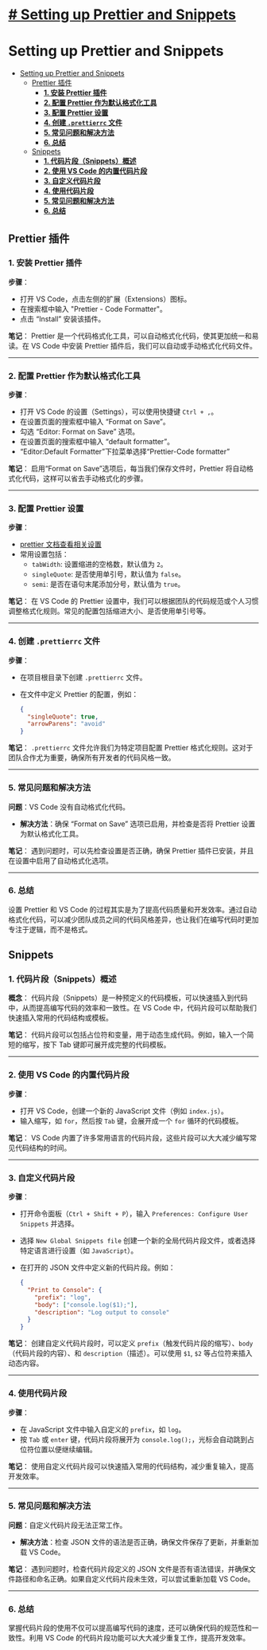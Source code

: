 # [# Setting up Prettier and Snippets](https://github.com/hadleysu/gitblog/issues/12)

# Setting up Prettier and Snippets

- [Setting up Prettier and Snippets](#setting-up-prettier-and-snippets)
  - [Prettier 插件](#prettier-插件)
    - [**1. 安装 Prettier 插件**](#1-安装-prettier-插件)
    - [**2. 配置 Prettier 作为默认格式化工具**](#2-配置-prettier-作为默认格式化工具)
    - [**3. 配置 Prettier 设置**](#3-配置-prettier-设置)
    - [**4. 创建 `.prettierrc` 文件**](#4-创建-prettierrc-文件)
    - [**5. 常见问题和解决方法**](#5-常见问题和解决方法)
    - [**6. 总结**](#6-总结)
  - [Snippets](#snippets)
    - [**1. 代码片段（Snippets）概述**](#1-代码片段snippets概述)
    - [**2. 使用 VS Code 的内置代码片段**](#2-使用-vs-code-的内置代码片段)
    - [**3. 自定义代码片段**](#3-自定义代码片段)
    - [**4. 使用代码片段**](#4-使用代码片段)
    - [**5. 常见问题和解决方法**](#5-常见问题和解决方法-1)
    - [**6. 总结**](#6-总结-1)

## Prettier 插件

### **1. 安装 Prettier 插件**

**步骤**：

- 打开 VS Code，点击左侧的扩展（Extensions）图标。
- 在搜索框中输入 "Prettier - Code Formatter"。
- 点击 “Install” 安装该插件。

**笔记**：
Prettier 是一个代码格式化工具，可以自动格式化代码，使其更加统一和易读。在 VS Code 中安装 Prettier 插件后，我们可以自动或手动格式化代码文件。

---

### **2. 配置 Prettier 作为默认格式化工具**

**步骤**：

- 打开 VS Code 的设置（Settings），可以使用快捷键 `Ctrl + ,`。
- 在设置页面的搜索框中输入 “Format on Save”。
- 勾选 “Editor: Format on Save” 选项。
- 在设置页面的搜索框中输入 “default formatter”。
- “Editor:Default Formatter”下拉菜单选择“Prettier-Code formatter”

**笔记**：
启用“Format on Save”选项后，每当我们保存文件时，Prettier 将自动格式化代码，这样可以省去手动格式化的步骤。

---

### **3. 配置 Prettier 设置**

**步骤**：

- [prettier 文档查看相关设置](https://prettier.io/docs/en/options)
- 常用设置包括：
  - `tabWidth`: 设置缩进的空格数，默认值为 `2`。
  - `singleQuote`: 是否使用单引号，默认值为 `false`。
  - `semi`: 是否在语句末尾添加分号，默认值为 `true`。

**笔记**：
在 VS Code 的 Prettier 设置中，我们可以根据团队的代码规范或个人习惯调整格式化规则。常见的配置包括缩进大小、是否使用单引号等。

---

### **4. 创建 `.prettierrc` 文件**

**步骤**：

- 在项目根目录下创建 `.prettierrc` 文件。
- 在文件中定义 Prettier 的配置，例如：

  ```json
  {
    "singleQuote": true,
    "arrowParens": "avoid"
  }
  ```

**笔记**：
`.prettierrc` 文件允许我们为特定项目配置 Prettier 格式化规则。这对于团队合作尤为重要，确保所有开发者的代码风格一致。

---

### **5. 常见问题和解决方法**

**问题**：VS Code 没有自动格式化代码。

- **解决方法**：确保 “Format on Save” 选项已启用，并检查是否将 Prettier 设置为默认格式化工具。

**笔记**：
遇到问题时，可以先检查设置是否正确，确保 Prettier 插件已安装，并且在设置中启用了自动格式化选项。

---

### **6. 总结**

设置 Prettier 和 VS Code 的过程其实是为了提高代码质量和开发效率。通过自动格式化代码，可以减少团队成员之间的代码风格差异，也让我们在编写代码时更加专注于逻辑，而不是格式。

## Snippets

### **1. 代码片段（Snippets）概述**

**概念**：
代码片段（Snippets）是一种预定义的代码模板，可以快速插入到代码中，从而提高编写代码的效率和一致性。在 VS Code 中，代码片段可以帮助我们快速插入常用的代码结构或模板。

**笔记**：
代码片段可以包括占位符和变量，用于动态生成代码。例如，输入一个简短的缩写，按下 Tab 键即可展开成完整的代码模板。

---

### **2. 使用 VS Code 的内置代码片段**

**步骤**：

- 打开 VS Code，创建一个新的 JavaScript 文件（例如 `index.js`）。
- 输入缩写，如 `for`，然后按 `Tab` 键，会展开成一个 `for` 循环的代码模板。

**笔记**：
VS Code 内置了许多常用语言的代码片段，这些片段可以大大减少编写常见代码结构的时间。

---

### **3. 自定义代码片段**

**步骤**：

- 打开命令面板（`Ctrl + Shift + P`），输入 `Preferences: Configure User Snippets` 并选择。
- 选择 `New Global Snippets file` 创建一个新的全局代码片段文件，或者选择特定语言进行设置（如 `JavaScript`）。
- 在打开的 JSON 文件中定义新的代码片段。例如：

  ```json
  {
    "Print to Console": {
      "prefix": "log",
      "body": ["console.log($1);"],
      "description": "Log output to console"
    }
  }
  ```

**笔记**：
创建自定义代码片段时，可以定义 `prefix`（触发代码片段的缩写）、`body`（代码片段的内容）、和 `description`（描述）。可以使用 `$1`, `$2` 等占位符来插入动态内容。

---

### **4. 使用代码片段**

**步骤**：

- 在 JavaScript 文件中输入自定义的 `prefix`，如 `log`。
- 按 `Tab` 或 `enter` 键，代码片段将展开为 `console.log();`，光标会自动跳到占位符位置以便继续编辑。

**笔记**：
使用自定义代码片段可以快速插入常用的代码结构，减少重复输入，提高开发效率。

---

### **5. 常见问题和解决方法**

**问题**：自定义代码片段无法正常工作。

- **解决方法**：检查 JSON 文件的语法是否正确，确保文件保存了更新，并重新加载 VS Code。

**笔记**：
遇到问题时，检查代码片段定义的 JSON 文件是否有语法错误，并确保文件路径和命名正确。如果自定义代码片段未生效，可以尝试重新加载 VS Code。

---

### **6. 总结**

掌握代码片段的使用不仅可以提高编写代码的速度，还可以确保代码的规范性和一致性。利用 VS Code 的代码片段功能可以大大减少重复工作，提高开发效率。
